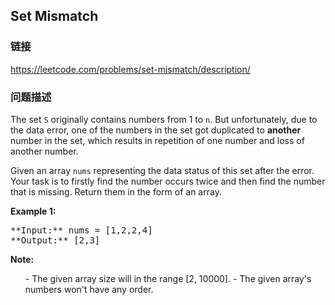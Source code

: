 ## Set Mismatch  
### 链接  
https://leetcode.com/problems/set-mismatch/description/  
### 问题描述

The set `S` originally contains numbers from 1 to `n`. But unfortunately, due to the data error, one of the numbers in the set got duplicated to **another** number in the set, which results in repetition of one number and loss of another number. 



Given an array `nums` representing the data status of this set after the error. Your task is to firstly find the number occurs twice and then find the number that is missing. Return them in the form of an array.


**Example 1:**<br />
<pre>
**Input:** nums = [1,2,2,4]
**Output:** [2,3]
</pre>


**Note:**<br>
<ol>
- The given array size will in the range [2, 10000].
- The given array's numbers won't have any order.
</ol>

